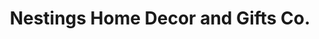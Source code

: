 ---
title: "Nestings Home Decor and Gifts Co."
url: /lawrence/nestings-home-decor-and-gifts-co/
shop: interior decoration
---